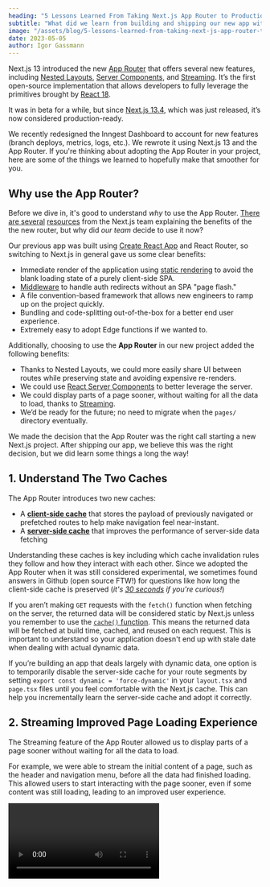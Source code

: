 ```yaml
---
heading: "5 Lessons Learned From Taking Next.js App Router to Production"
subtitle: "What did we learn from building and shipping our new app with the Next.js 13 App Router?"
image: "/assets/blog/5-lessons-learned-from-taking-next-js-app-router-to-production/featured-image.png"
date: 2023-05-05
author: Igor Gassmann
---
```


Next.js 13 introduced the new [App Router](https://nextjs.org/docs/app) that offers several new features, including [Nested Layouts](https://nextjs.org/docs/app/building-your-application/routing/pages-and-layouts#nesting-layouts), [Server Components](https://nextjs.org/docs/getting-started/react-essentials#server-components), and [Streaming](https://nextjs.org/docs/app/building-your-application/routing/loading-ui-and-streaming#what-is-streaming). It’s the first open-source implementation that allows developers to fully leverage the primitives brought by [React 18](https://react.dev/blog/2022/03/29/react-v18).

It was in beta for a while, but since [Next.js 13.4](https://nextjs.org/blog/next-13-4), which was just released, it’s now considered production-ready.

We recently redesigned the Inngest Dashboard to account for new features (branch deploys, metrics, logs, etc.). We rewrote it using Next.js 13 and the App Router. If you're thinking about adopting the App Router in your project, here are some of the things we learned to hopefully make that smoother for you.

## Why use the App Router?

Before we dive in, it's good to understand _why_ to use the App Router. [There are several](https://www.youtube.com/watch?v=DrxiNfbr63s) [resources](https://www.youtube.com/watch?v=gSSsZReIFRk) from the Next.js team explaining the benefits of the the new router, but why did _our team_ decide to use it now?

Our previous app was built using [Create React App](https://create-react-app.dev/) and React Router, so switching to Next.js in general gave us some clear benefits:

- Immediate render of the application using [static rendering](https://nextjs.org/docs/app/building-your-application/rendering#static-and-dynamic-rendering-on-the-server) to avoid the blank loading state of a purely client-side SPA.
- [Middleware](https://nextjs.org/docs/app/building-your-application/routing/middleware) to handle auth redirects without an SPA "page flash."
- A file convention-based framework that allows new engineers to ramp up on the project quickly.
- Bundling and code-splitting out-of-the-box for a better end user experience.
- Extremely easy to adopt Edge functions if we wanted to.

Additionally, choosing to use the **App Router** in our new project added the following benefits:

- Thanks to Nested Layouts, we could more easily share UI between routes while preserving state and avoiding expensive re-renders.
- We could use [React Server Components](https://beta.nextjs.org/docs/rendering/server-and-client-components#server-components) to better leverage the server.
- We could display parts of a page sooner, without waiting for all the data to load, thanks to [Streaming](https://beta.nextjs.org/docs/data-fetching/streaming-and-suspense).
- We’d be ready for the future; no need to migrate when the `pages/` directory eventually.

We made the decision that the App Router was the right call starting a new Next.js project. After shipping our app, we believe this was the right decision, but we did learn some things a long the way!

## 1. Understand The Two Caches

The App Router introduces two new caches:

- A [**client-side cache**](https://nextjs.org/docs/app/building-your-application/routing/linking-and-navigating#client-side-caching-of-rendered-server-components) that stores the payload of previously navigated or prefetched routes to help make navigation feel near-instant.
- A [**server-side cache**](https://nextjs.org/docs/app/building-your-application/data-fetching#caching-data) that improves the performance of server-side data fetching

Understanding these caches is key including which cache invalidation rules they follow and how they interact with each other. Since we adopted the App Router when it was still considered experimental, we sometimes found answers in Github (open source FTW!) for questions like how long the client-side cache is preserved (_it's [30 seconds](https://github.com/vercel/next.js/pull/48383) if you're curious!_)

If you aren’t making `GET` requests with the `fetch()` function when fetching on the server, the returned data will be considered static by Next.js unless you remember to use the [`cache()` function](https://nextjs.org/docs/app/building-your-application/data-fetching/caching#per-request-caching). This means the returned data will be fetched at build time, cached, and reused on each request. This is important to understand so your application doesn't end up with stale date when dealing with actual dynamic data.

If you’re building an app that deals largely with dynamic data, one option is to temporarily disable the server-side cache for your route segments by setting `export const dynamic = 'force-dynamic'` in your `layout.tsx` and `page.tsx` files until you feel comfortable with the Next.js cache. This can help you incrementally learn the server-side cache and adopt it correctly.

## 2. Streaming Improved Page Loading Experience

The Streaming feature of the App Router allowed us to display parts of a page sooner without waiting for all the data to load.

For example, we were able to stream the initial content of a page, such as the header and navigation menu, before all the data had finished loading. This allowed users to start interacting with the page sooner, even if some content was still loading, leading to an improved user experience.

<video controls src="/assets/blog/5-lessons-learned-from-taking-next-js-app-router-to-production/streaming-in-action.mp4" />

## 3. URL Search Parameters in a Layout Server Component

It's important to know that [unlike page components](https://nextjs.org/docs/app/api-reference/file-conventions/page#searchparams-optional), the App Router doesn’t make URL search parameters (`?key1=value1&key2=value2`) available to layout server components. This is because a [layout component](https://nextjs.org/docs/app/api-reference/file-conventions/layout) is not re-rendered when the user navigates to a different page within that same layout. The search parameters could change between navigations, leading to the layout component having outdated values for the search parameters. The router works that way to provide faster navigation.

We wanted to implement an optional global filter for our app that would persist in the URL and we originally wanted to include some data from this filter in a layout component. We needed to allow users to select an environment that filters all displayed data (functions, events, and deploys) to that environment.

![The environment selector in the Inngest Dashboard](/assets/blog/5-lessons-learned-from-taking-next-js-app-router-to-production/environment-selector.png)

Our first idea was to add an `env` search parameter to the URL, like this: `https://app.inngest.com/functions?env=staging`. During testing, we learned that since layouts are not re-rendered based on search parameters, it would lead to stale data in our UI. We either needed to remove this data from our layouts _or_ find another solution.

To solve this issue, we converted the search parameter into a route parameter: `https://app.inngest.com/env/staging/functions`. Layout components can receive [dynamic route parameters](https://nextjs.org/docs/app/api-reference/file-conventions/layout#params-optional), which resolved our problems. Since the App Router primarily uses paths for routing, we found that it works best when putting parameters like this into the URL path.

Alternatively, you might be able to use middleware and parallel routes with search params depending on your use case: [check out this thread from Dan Abramov](https://twitter.com/dan_abramov/status/1655269078741786629?s=20).

## 4. The Opinionated File Structure Brings Many Benefits

The App Router is configured by creating [special files](https://nextjs.org/docs/app/building-your-application/routing#file-conventions) within a folder structure. You can use those special files to declare [Suspense](https://react.dev/reference/react/Suspense) and [Error](https://react.dev/reference/react/Component#catching-rendering-errors-with-an-error-boundary) boundaries at multiple nesting levels.

![A section of the Inngest Dashboard’s file structure](/assets/blog/5-lessons-learned-from-taking-next-js-app-router-to-production/file-structure.png)

We can understand our app’s structure and see at which levels the suspense and error boundaries are declared just by looking at our file structure. Before the App Router, we would have to look inside components to find these boundaries. This also has the benefit of promoting the use of those React primitives, which are often neglected by React developers.

Additionally, we can now [colocate](https://nextjs.org/docs/app/building-your-application/routing#colocation) our files with our routes, such as components, tests, and styles. This is especially useful for files that are only used by one route.

## 5. Learning New Technologies & Limited Resources

Adopting a new technology, especially before something is considered _stable_, is always a challenge for a team. With the App Router, it opened up many technologies that we could adopt: new routing, React Server Components, and new caches. For long-time React developers, React Server Components might require you to update your existing mental models for how to structure components. A benefit with App Router is that you can choose whether to use a server or client component. Since we chose to adopt all of this new tech at once, we probably slowed our development process a bit, but that was our own choice and you can choose what to adopt and when.

The official Next.js team did excellent work with their [docs](https://nextjs.org/docs), and it is immensely helpful to learn the basics. Since the App Router is so new, there may not be as many resources such as blog posts, Stack Overflow questions or similar to help you out. If you get stuck, we recommend checking out [GitHub issues](https://github.com/vercel/next.js/issues) and Twitter conversations.

As with any new technology, we're still learning! We still have a couple of things that we're planning to figure into:

- How to properly dedupe fields across multiple GraphQL queries when using React Server Components
- How do you add pagination to a list in a layout server component

With time and more adoption, we'll see more learning resources and best practices emerging from the community, such as this blog post. Before then, it’s important to be patient and persistent in seeking solutions. It’s also helpful to share our experiences and solutions with others to help build a more substantial knowledge base.

When it comes to React Server Components, if you get stuck, we recommend falling back to a client component until you can sort it out. In Next.js, client components still benefit from being [pre-rendered](https://nextjs.org/docs/app/building-your-application/rendering#static-and-dynamic-rendering-on-the-server) on the server, like in the [Pages Directory](https://nextjs.org/docs/pages/building-your-application/rendering#pre-rendering) so it's not a bad temporary trade off.

## Conclusion

The Next.js App Router can provide a lot of benefits that enhance both end user and developer experience. If you choose to adopt it, you should consider the same aspects as you would with any relatively new technology - you need to be patient and sometimes dig a little deeper.

We started building our app when the App Router was considered "_not ready for production,_" but with our experience and the Next.js team now blessing it as _stable_, we encourage you to try it out in your project! We do recommend taking the time to read through the [official docs](https://nextjs.org/docs) thoroughly. With a number of changes from the Pages Directory, you just need to dig into the docs and give it a try.

Overall, we’re happy with our decision to be one of the early production apps adopting the App Router. With a major re-write, it was our chance to use the cutting-edge to avoid another re-write or upgrade again in the near future.

In an upcoming post, we’ll discuss how debugging has changed with the introduction of React Server Components, how to handle cold boots, and more.

If you’re curious to see our new app in action, check out our new Inngest Dashboard by signing up [here](/sign-up?ref=blog-5-lessons-learned-from-taking-next-js-app-router-to-production).

![The Inngest Dashboard](/assets/blog/5-lessons-learned-from-taking-next-js-app-router-to-production/inngest-dashboard.png)
